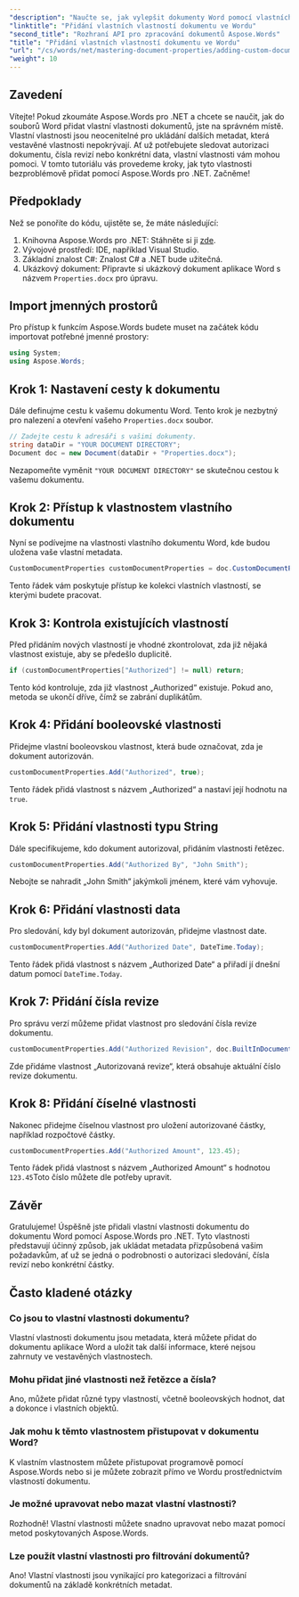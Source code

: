 ```yaml
---
"description": "Naučte se, jak vylepšit dokumenty Word pomocí vlastních vlastností dokumentu pomocí Aspose.Words pro .NET. Tato komplexní příručka vás provede celým procesem."
"linktitle": "Přidání vlastních vlastností dokumentu ve Wordu"
"second_title": "Rozhraní API pro zpracování dokumentů Aspose.Words"
"title": "Přidání vlastních vlastností dokumentu ve Wordu"
"url": "/cs/words/net/mastering-document-properties/adding-custom-document-properties-in-word/"
"weight": 10
---
```


## Zavedení

Vítejte! Pokud zkoumáte Aspose.Words pro .NET a chcete se naučit, jak do souborů Word přidat vlastní vlastnosti dokumentů, jste na správném místě. Vlastní vlastnosti jsou neocenitelné pro ukládání dalších metadat, která vestavěné vlastnosti nepokrývají. Ať už potřebujete sledovat autorizaci dokumentu, čísla revizí nebo konkrétní data, vlastní vlastnosti vám mohou pomoci. V tomto tutoriálu vás provedeme kroky, jak tyto vlastnosti bezproblémově přidat pomocí Aspose.Words pro .NET. Začněme!

## Předpoklady

Než se ponoříte do kódu, ujistěte se, že máte následující:

1. Knihovna Aspose.Words pro .NET: Stáhněte si ji [zde](https://releases.aspose.com/words/net/).
2. Vývojové prostředí: IDE, například Visual Studio.
3. Základní znalost C#: Znalost C# a .NET bude užitečná.
4. Ukázkový dokument: Připravte si ukázkový dokument aplikace Word s názvem `Properties.docx` pro úpravu.

## Import jmenných prostorů

Pro přístup k funkcím Aspose.Words budete muset na začátek kódu importovat potřebné jmenné prostory:

```csharp
using System;
using Aspose.Words;
```

## Krok 1: Nastavení cesty k dokumentu

Dále definujme cestu k vašemu dokumentu Word. Tento krok je nezbytný pro nalezení a otevření vašeho `Properties.docx` soubor.

```csharp
// Zadejte cestu k adresáři s vašimi dokumenty.
string dataDir = "YOUR DOCUMENT DIRECTORY";
Document doc = new Document(dataDir + "Properties.docx");
```

Nezapomeňte vyměnit `"YOUR DOCUMENT DIRECTORY"` se skutečnou cestou k vašemu dokumentu.

## Krok 2: Přístup k vlastnostem vlastního dokumentu

Nyní se podívejme na vlastnosti vlastního dokumentu Word, kde budou uložena vaše vlastní metadata.

```csharp
CustomDocumentProperties customDocumentProperties = doc.CustomDocumentProperties;
```

Tento řádek vám poskytuje přístup ke kolekci vlastních vlastností, se kterými budete pracovat.

## Krok 3: Kontrola existujících vlastností

Před přidáním nových vlastností je vhodné zkontrolovat, zda již nějaká vlastnost existuje, aby se předešlo duplicitě.

```csharp
if (customDocumentProperties["Authorized"] != null) return;
```

Tento kód kontroluje, zda již vlastnost „Authorized“ existuje. Pokud ano, metoda se ukončí dříve, čímž se zabrání duplikátům.

## Krok 4: Přidání booleovské vlastnosti

Přidejme vlastní booleovskou vlastnost, která bude označovat, zda je dokument autorizován.

```csharp
customDocumentProperties.Add("Authorized", true);
```

Tento řádek přidá vlastnost s názvem „Authorized“ a nastaví její hodnotu na `true`.

## Krok 5: Přidání vlastnosti typu String

Dále specifikujeme, kdo dokument autorizoval, přidáním vlastnosti řetězec.

```csharp
customDocumentProperties.Add("Authorized By", "John Smith");
```

Nebojte se nahradit „John Smith“ jakýmkoli jménem, které vám vyhovuje.

## Krok 6: Přidání vlastnosti data

Pro sledování, kdy byl dokument autorizován, přidejme vlastnost date.

```csharp
customDocumentProperties.Add("Authorized Date", DateTime.Today);
```

Tento řádek přidá vlastnost s názvem „Authorized Date“ a přiřadí jí dnešní datum pomocí `DateTime.Today`.

## Krok 7: Přidání čísla revize

Pro správu verzí můžeme přidat vlastnost pro sledování čísla revize dokumentu.

```csharp
customDocumentProperties.Add("Authorized Revision", doc.BuiltInDocumentProperties.RevisionNumber);
```

Zde přidáme vlastnost „Autorizovaná revize“, která obsahuje aktuální číslo revize dokumentu.

## Krok 8: Přidání číselné vlastnosti

Nakonec přidejme číselnou vlastnost pro uložení autorizované částky, například rozpočtové částky.

```csharp
customDocumentProperties.Add("Authorized Amount", 123.45);
```

Tento řádek přidá vlastnost s názvem „Authorized Amount“ s hodnotou `123.45`Toto číslo můžete dle potřeby upravit.

## Závěr

Gratulujeme! Úspěšně jste přidali vlastní vlastnosti dokumentu do dokumentu Word pomocí Aspose.Words pro .NET. Tyto vlastnosti představují účinný způsob, jak ukládat metadata přizpůsobená vašim požadavkům, ať už se jedná o podrobnosti o autorizaci sledování, čísla revizí nebo konkrétní částky.

## Často kladené otázky

### Co jsou to vlastní vlastnosti dokumentu?
Vlastní vlastnosti dokumentu jsou metadata, která můžete přidat do dokumentu aplikace Word a uložit tak další informace, které nejsou zahrnuty ve vestavěných vlastnostech.

### Mohu přidat jiné vlastnosti než řetězce a čísla?
Ano, můžete přidat různé typy vlastností, včetně booleovských hodnot, dat a dokonce i vlastních objektů.

### Jak mohu k těmto vlastnostem přistupovat v dokumentu Word?
K vlastním vlastnostem můžete přistupovat programově pomocí Aspose.Words nebo si je můžete zobrazit přímo ve Wordu prostřednictvím vlastností dokumentu.

### Je možné upravovat nebo mazat vlastní vlastnosti?
Rozhodně! Vlastní vlastnosti můžete snadno upravovat nebo mazat pomocí metod poskytovaných Aspose.Words.

### Lze použít vlastní vlastnosti pro filtrování dokumentů?
Ano! Vlastní vlastnosti jsou vynikající pro kategorizaci a filtrování dokumentů na základě konkrétních metadat.